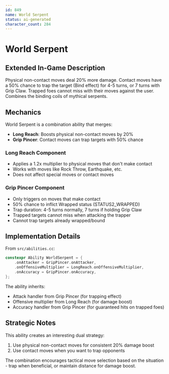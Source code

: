 ```yaml
---
id: 849
name: World Serpent
status: ai-generated
character_count: 284
---
```


# World Serpent

## Extended In-Game Description
Physical non-contact moves deal 20% more damage. Contact moves have a 50% chance to trap the target (Bind effect) for 4-5 turns, or 7 turns with Grip Claw. Trapped foes cannot miss with their moves against the user. Combines the binding coils of mythical serpents.

## Mechanics

World Serpent is a combination ability that merges:
- **Long Reach**: Boosts physical non-contact moves by 20%
- **Grip Pincer**: Contact moves can trap targets with 50% chance

### Long Reach Component
- Applies a 1.2x multiplier to physical moves that don't make contact
- Works with moves like Rock Throw, Earthquake, etc.
- Does not affect special moves or contact moves

### Grip Pincer Component
- Only triggers on moves that make contact
- 50% chance to inflict Wrapped status (STATUS2_WRAPPED)
- Trap duration: 4-5 turns normally, 7 turns if holding Grip Claw
- Trapped targets cannot miss when attacking the trapper
- Cannot trap targets already wrapped/bound

## Implementation Details

From `src/abilities.cc`:
```cpp
constexpr Ability WorldSerpent = {
    .onAttacker = GripPincer.onAttacker,
    .onOffensiveMultiplier = LongReach.onOffensiveMultiplier,
    .onAccuracy = GripPincer.onAccuracy,
};
```

The ability inherits:
- Attack handler from Grip Pincer (for trapping effect)
- Offensive multiplier from Long Reach (for damage boost)
- Accuracy handler from Grip Pincer (for guaranteed hits on trapped foes)

## Strategic Notes

This ability creates an interesting dual strategy:
1. Use physical non-contact moves for consistent 20% damage boost
2. Use contact moves when you want to trap opponents

The combination encourages tactical move selection based on the situation - trap when beneficial, or maintain distance for damage boost.